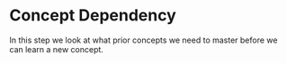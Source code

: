 # Concept Dependency

In this step we look at what prior concepts we need to master before we can learn a new concept.

